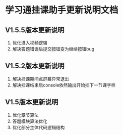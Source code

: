 # 学习通挂课助手更新说明文档

## V1.5.5版本更新说明
1. 优化进入视频逻辑
2. 解决答题错误后提交按钮变为继续按钮bug

## V1.5.2版本更新说明
1. 解决挂课期间点屏幕异常退出
2. 解决挂课结束后console依然输出开始挂下一节课字样

## V1.5版本更新说明
1. 优化章节算法
2. 答题模块算法优化
3. 优化部分主体代码逻辑结构
